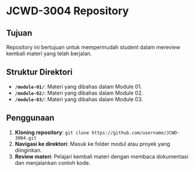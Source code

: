 # JCWD-3004 Repository

## Tujuan

Repository ini bertujuan untuk mempermudah student dalam mereview kembali materi yang telah berjalan.

## Struktur Direktori

- **`/module-01/`**: Materi yang dibahas dalam Module 01.
- **`/module-02/`**: Materi yang dibahas dalam Module 02.
- **`/module-03/`**: Materi yang dibahas dalam Module 03.

## Penggunaan

1. **Kloning repository**: `git clone https://github.com/username/JCWD-3004.git`
2. **Navigasi ke direktori**: Masuk ke folder modul atau proyek yang diinginkan.
3. **Review materi**: Pelajari kembali materi dengan membaca dokumentasi dan menjalankan contoh kode.

